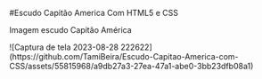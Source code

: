 #Escudo Capitão America Com HTML5 e CSS

<p>Imagem escudo Capitão América</p>
![Captura de tela 2023-08-28 222622](https://github.com/TamiBeira/Escudo-Capitao-America-com-CSS/assets/55815968/a9db27a3-27ea-47a1-abe0-3bb23dfb08a1)
